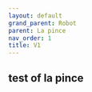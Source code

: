 ```yaml
---
layout: default
grand_parent: Robot
parent: La pince
nav_order: 1
title: V1
---
```


## test of la pince